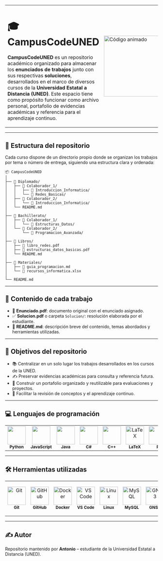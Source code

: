 <table>
  <tr>
    <td style="width: 70%;">
      <h1>🎓 CampusCodeUNED</h1>
      <p><strong>CampusCodeUNED</strong> es un repositorio académico organizado para almacenar los <strong>enunciados de trabajos</strong> junto con sus respectivas <strong>soluciones</strong>, desarrollados en el marco de diversos cursos de la <strong>Universidad Estatal a Distancia (UNED)</strong>. Este espacio tiene como propósito funcionar como archivo personal, portafolio de evidencias académicas y referencia para el aprendizaje continuo.</p>
    </td>
    <td style="width: 30%;">
      <img src="https://media3.giphy.com/media/26tn33aiTi1jkl6H6/giphy.gif" width="200" alt="Código animado" />
    </td>
  </tr>
</table>

---

## 📁 Estructura del repositorio

Cada curso dispone de un directorio propio donde se organizan los trabajos por tema o número de entrega, siguiendo una estructura clara y ordenada:

```
📦 CampusCodeUNED
│
├── 📁 Diplomado/
│   ├── 📁 Colaborador_1/
│   │   ├── 📁 Introduccion_Informatica/
│   │   └── 📁 Redes_Basicas/
│   ├── 📁 Colaborador_2/
│   │   └── 📁 Introduccion_Informatica/
│   └── README.md
│
├── 📁 Bachillerato/
│   ├── 📁 Colaborador_1/
│   │   └── 📁 Estructuras_Datos/
│   └── 📁 Colaborador_2/
│       └── 📁 Programacion_Avanzada/
│
├── 📁 Libros/
│   ├── 📄 libro_redes.pdf
│   ├── 📄 estructuras_datos_basicas.pdf
│   └── README.md
│
├── 📁 Materiales/
│   ├── 📄 guia_programacion.md
│   └── 📄 recursos_informatica.xlsx
│
└── README.md
```

---

## 🧾 Contenido de cada trabajo

- 📄 **Enunciado.pdf**: documento original con el enunciado asignado.  
- ✅ **Solucion.pdf** o carpeta `Solucion/`: resolución elaborada por el estudiante.  
- 📝 **README.md**: descripción breve del contenido, temas abordados y herramientas utilizadas.

---

## 🎯 Objetivos del repositorio

- 📚 Centralizar en un solo lugar los trabajos desarrollados en los cursos de la UNED.  
- ✍️ Preservar evidencias académicas para consulta y referencia futura.  
- 💼 Construir un portafolio organizado y reutilizable para evaluaciones y proyectos.  
- 🧠 Facilitar la revisión de conceptos y el aprendizaje continuo.

---

## 💻 Lenguajes de programación

<table cellspacing="0" cellpadding="0" align="center">
  <tr>
    <td align="center">
      <img src="https://cdn.jsdelivr.net/gh/devicons/devicon/icons/python/python-original.svg" width="60"><br>
      <sub><b>Python</b></sub>
    </td>
    <td align="center">
      <img src="https://cdn.jsdelivr.net/gh/devicons/devicon/icons/javascript/javascript-original.svg" width="60"><br>
      <sub><b>JavaScript</b></sub>
    </td>
    <td align="center">
      <img src="https://cdn.jsdelivr.net/gh/devicons/devicon/icons/java/java-original.svg" width="60"><br>
      <sub><b>Java</b></sub>
    </td>
    <td align="center">
      <img src="https://cdn.jsdelivr.net/gh/devicons/devicon/icons/csharp/csharp-original.svg" width="60"><br>
      <sub><b>C#</b></sub>
    </td>
    <td align="center">
      <img src="https://cdn.jsdelivr.net/gh/devicons/devicon/icons/cplusplus/cplusplus-original.svg" width="60"><br>
      <sub><b>C++</b></sub>
    </td>
    <td align="center">
      <img src="https://github.com/user-attachments/assets/d79d7dbe-a035-44ed-9e15-39827e275b3d" width="60" alt="LaTeX"><br>
      <sub><b>LaTeX</b></sub>
    </td>
    <td align="center">
      <img src="https://upload.wikimedia.org/wikipedia/commons/1/1b/R_logo.svg" width="60" alt="R"><br>
      <sub><b>R</b></sub>
    </td>
    <td align="center">
      <img src="https://upload.wikimedia.org/wikipedia/commons/2/21/Matlab_Logo.png" width="60" alt="MATLAB"><br>
      <sub><b>MATLAB</b></sub>
    </td>
    <td align="center">
      <img src="https://cdn.jsdelivr.net/gh/devicons/devicon/icons/sqlite/sqlite-original.svg" width="60"><br>
      <sub><b>SQL</b></sub>
    </td>
  </tr>
</table>

---

## 🛠️ Herramientas utilizadas

<table cellspacing="0" cellpadding="0" align="center">
  <tr>
    <td align="center">
      <img src="https://cdn.jsdelivr.net/gh/devicons/devicon/icons/git/git-original.svg" width="60" alt="Git"><br>
      <sub><b>Git</b></sub>
    </td>
    <td align="center">
      <img src="https://cdn.jsdelivr.net/gh/devicons/devicon/icons/github/github-original.svg" width="60" alt="GitHub"><br>
      <sub><b>GitHub</b></sub>
    </td>
    <td align="center">
      <img src="https://cdn.jsdelivr.net/gh/devicons/devicon/icons/docker/docker-original.svg" width="60" alt="Docker"><br>
      <sub><b>Docker</b></sub>
    </td>
    <td align="center">
      <img src="https://cdn.jsdelivr.net/gh/devicons/devicon/icons/vscode/vscode-original.svg" width="60" alt="VS Code"><br>
      <sub><b>VS Code</b></sub>
    </td>
    <td align="center">
      <img src="https://cdn.jsdelivr.net/gh/devicons/devicon/icons/linux/linux-original.svg" width="60" alt="Linux"><br>
      <sub><b>Linux</b></sub>
    </td>
    <td align="center">
      <img src="https://cdn.jsdelivr.net/gh/devicons/devicon/icons/mysql/mysql-original.svg" width="60" alt="MySQL"><br>
      <sub><b>MySQL</b></sub>
    </td>
    <td align="center">
      <img src="https://github.com/user-attachments/assets/ec73325d-65e3-468d-a949-963881ca37c7" width="60" alt="GNS3"><br>
      <sub><b>GNS3</b></sub>
    </td>
    <td align="center">
      <img src="https://github.com/user-attachments/assets/ebc61fa4-1c99-4f0e-a799-905ba6e03133" width="60" alt="NetBeans"><br>
      <sub><b>NetBeans</b></sub>
    </td>
    <td align="center">
      <img src="https://cdn.jsdelivr.net/gh/devicons/devicon/icons/visualstudio/visualstudio-plain.svg" width="60" alt="Visual Studio 2022"><br>
      <sub><b>Visual Studio 2022</b></sub>
    </td>
    <td align="center">
      <img src="https://github.com/user-attachments/assets/f5657072-f12a-45d9-8559-8faa9f83a9d8" width="60" alt="PSeInt"><br>
      <sub><b>PSeInt</b></sub>
    </td>
    <td align="center">
      <img src="https://github.com/user-attachments/assets/70a8dd3d-fcb4-4076-8240-db4e8710c171" width="60" alt="SQL Server Express"><br>
      <sub><b>SQL Server Express</b></sub>
    </td>
  </tr>
</table>


---

## ✍️ Autor

Repositorio mantenido por **Antonio** – estudiante de la Universidad Estatal a Distancia (UNED).

